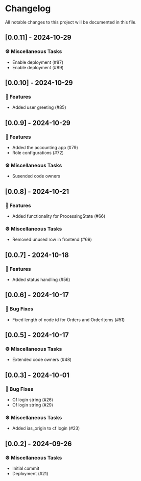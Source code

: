 # Changelog

All notable changes to this project will be documented in this file.

## [0.0.11] - 2024-10-29

### ⚙️ Miscellaneous Tasks

- Enable deployment (#87)
- Enable deployment (#89)

## [0.0.10] - 2024-10-29

### 🚀 Features

- Added user greeting (#85)

## [0.0.9] - 2024-10-29

### 🚀 Features

- Added the accounting app (#79)
- Role configurations (#72)

### ⚙️ Miscellaneous Tasks

- Susended code owners

## [0.0.8] - 2024-10-21

### 🚀 Features

- Added functionality for ProcessingState (#66)

### ⚙️ Miscellaneous Tasks

- Removed unused row in frontend (#69)

## [0.0.7] - 2024-10-18

### 🚀 Features

- Added status handling (#56)

## [0.0.6] - 2024-10-17

### 🐛 Bug Fixes

- Fixed length of node id for Orders and OrderItems (#51)

## [0.0.5] - 2024-10-17

### ⚙️ Miscellaneous Tasks

- Extended code owners (#48)

## [0.0.3] - 2024-10-01

### 🐛 Bug Fixes

- Cf login string (#26)
- Cf login string (#29)

### ⚙️ Miscellaneous Tasks

- Added ias_origin to cf login (#23)

## [0.0.2] - 2024-09-26

### ⚙️ Miscellaneous Tasks

- Initial commit
- Deployment (#21)

<!-- generated by git-cliff -->
